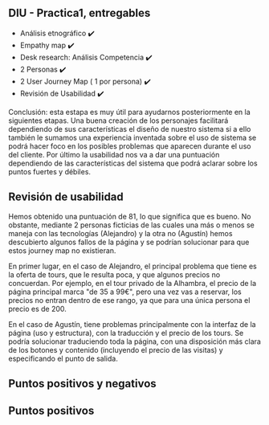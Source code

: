 ## DIU - Practica1, entregables



- Análisis etnográfico :heavy_check_mark:
- Empathy map :heavy_check_mark:
- Desk research: Análisis Competencia :heavy_check_mark:
- 2 Personas :heavy_check_mark:
- 2 User Journey Map  ( 1 por persona) :heavy_check_mark:
- Revisión de Usabilidad :heavy_check_mark:


Conclusión: esta estapa es muy útil para ayudarnos posteriormente en la siguientes etapas.
Una buena creación de los personajes facilitará dependiendo de sus características el diseño de nuestro sistema si 
a ello también le sumamos una experiencia inventada sobre el uso de sistema se podrá hacer foco en los posibles problemas que aparecen
durante el uso del cliente.
Por último la usabilidad nos va a dar una puntuación dependiendo de las características del sistema que podrá aclarar sobre
los puntos fuertes y débiles.

## Revisión de usabilidad

Hemos obtenido una puntuación de 81, lo que significa que es bueno. No obstante, mediante 2 personas ficticias de las cuales una más o menos se maneja con las 
tecnologías (Alejandro) y la otra no (Agustín) hemos descubierto algunos fallos de la página y se podrían solucionar para que estos journey map no existieran.

En primer lugar, en el caso de Alejandro, el principal problema que tiene es la oferta de tours, que le resulta poca, y que algunos precios no concuerdan. Por ejemplo, 
en el tour privado de la Alhambra, el precio de la página principal marca "de 35 a 99€", pero una vez vas a reservar, los precios no entran dentro de ese rango, ya que 
para una única persona el precio es de 200.

En el caso de Agustín, tiene problemas principalmente con la interfaz de la página (uso y estructura), con la traducción y el precio de los tours. Se podría solucionar 
traduciendo toda la página, con una disposición más clara de los botones y contenido (incluyendo el precio de las visitas) y especificando el punto de salida.

## Puntos positivos y negativos
## Puntos positivos
